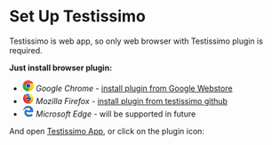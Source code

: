 # Set Up Testissimo

Testissimo is web app, so only web browser with Testissimo plugin is required.

**Just install browser plugin:**

* ![](/documentation/images/icon-chrome.png) *Google Chrome* - [install plugin from Google Webstore](https://chrome.google.com/webstore/detail/testissimo/kbndfdpfemdihkbgpaggicjhmfaeeobh)
* ![](/documentation/images/icon-firefox.png) *Mozilla Firefox* - [install plugin from testissimo github](https://testissimo.github.io/testissimo-browser-plugins/dist/testissimo-ff.xpi)
* ![](/documentation/images/icon-edge.png) *Microsoft Edge* - will be supported in future

And open [Testissimo App](https://app.testissimo.io "Testissimo App"), or click on the plugin icon:
